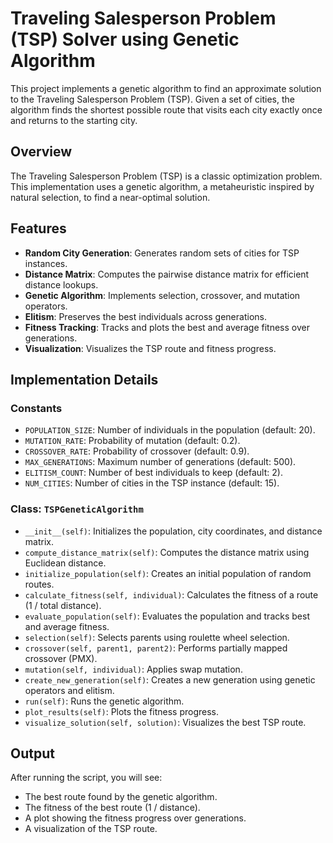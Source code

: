 # Traveling Salesperson Problem (TSP) Solver using Genetic Algorithm

This project implements a genetic algorithm to find an approximate solution to the Traveling Salesperson Problem (TSP). Given a set of cities, the algorithm finds the shortest possible route that visits each city exactly once and returns to the starting city.

## Overview

The Traveling Salesperson Problem (TSP) is a classic optimization problem. This implementation uses a genetic algorithm, a metaheuristic inspired by natural selection, to find a near-optimal solution.

## Features

-   **Random City Generation**: Generates random sets of cities for TSP instances.
-   **Distance Matrix**: Computes the pairwise distance matrix for efficient distance lookups.
-   **Genetic Algorithm**: Implements selection, crossover, and mutation operators.
-   **Elitism**: Preserves the best individuals across generations.
-   **Fitness Tracking**: Tracks and plots the best and average fitness over generations.
-   **Visualization**: Visualizes the TSP route and fitness progress.

## Implementation Details

### Constants

-   `POPULATION_SIZE`: Number of individuals in the population (default: 20).
-   `MUTATION_RATE`: Probability of mutation (default: 0.2).
-   `CROSSOVER_RATE`: Probability of crossover (default: 0.9).
-   `MAX_GENERATIONS`: Maximum number of generations (default: 500).
-   `ELITISM_COUNT`: Number of best individuals to keep (default: 2).
-   `NUM_CITIES`: Number of cities in the TSP instance (default: 15).

### Class: `TSPGeneticAlgorithm`

-   `__init__(self)`: Initializes the population, city coordinates, and distance matrix.
-   `compute_distance_matrix(self)`: Computes the distance matrix using Euclidean distance.
-   `initialize_population(self)`: Creates an initial population of random routes.
-   `calculate_fitness(self, individual)`: Calculates the fitness of a route (1 / total distance).
-   `evaluate_population(self)`: Evaluates the population and tracks best and average fitness.
-   `selection(self)`: Selects parents using roulette wheel selection.
-   `crossover(self, parent1, parent2)`: Performs partially mapped crossover (PMX).
-   `mutation(self, individual)`: Applies swap mutation.
-   `create_new_generation(self)`: Creates a new generation using genetic operators and elitism.
-   `run(self)`: Runs the genetic algorithm.
-   `plot_results(self)`: Plots the fitness progress.
-   `visualize_solution(self, solution)`: Visualizes the best TSP route.



## Output

After running the script, you will see:

-   The best route found by the genetic algorithm.
-   The fitness of the best route (1 / distance).
-   A plot showing the fitness progress over generations.
-   A visualization of the TSP route.

